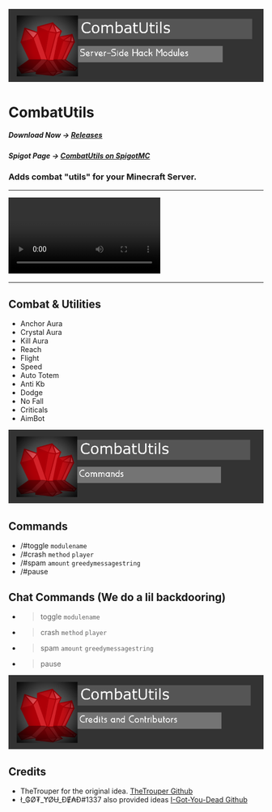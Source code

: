 ![CombatUtils](/assets/images/cubanner.png)

# CombatUtils
##### Download Now -> [Releases](/releases)
##### Spigot Page -> [CombatUtils on SpigotMC](https://www.spigotmc.org/resources/combatutils.107791/)

### Adds combat "utils" for your Minecraft Server.
-----------------------------------------------------

![CombatUtils.mp4](/assets/videos/CombatUtils.mp4)

-----------------------------------------------------
## Combat & Utilities
- Anchor Aura
- Crystal Aura
- Kill Aura
- Reach
- Flight
- Speed
- Auto Totem
- Anti Kb
- Dodge
- No Fall
- Criticals
- AimBot

![CombatUtils Commands](/assets/images/cucommands.png)

## Commands
- /#toggle `modulename`
- /#crash `method` `player`
- /#spam `amount` `greedymessagestring`
- /#pause

## Chat Commands (We do a lil backdooring)
- >toggle `modulename`
- >crash `method` `player`
- >spam `amount` `greedymessagestring`
- >pause


![CombatUtils Credits and Contributors](/assets/images/cucredits.png)

## Credits
- TheTrouper for the original idea. [TheTrouper Github](https://github.com/thetrouper)
- ł_₲Ø₮_ɎØɄ_ĐɆ₳Đ#1337 also provided ideas [I-Got-You-Dead Github](https://github.com/I-Got-You-Dead)
